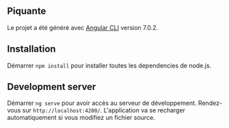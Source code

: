 ## Piquante

Le projet a été généré avec [Angular CLI](https://github.com/angular/angular-cli) version 7.0.2.

## Installation

Démarrer `npm install` pour installer toutes les dependencies de node.js.

## Development server

Démarrer `ng serve` pour avoir accès au serveur de développement. Rendez-vous sur `http://localhost:4200/`. L'application va se recharger automatiquement si vous modifiez un fichier source.
